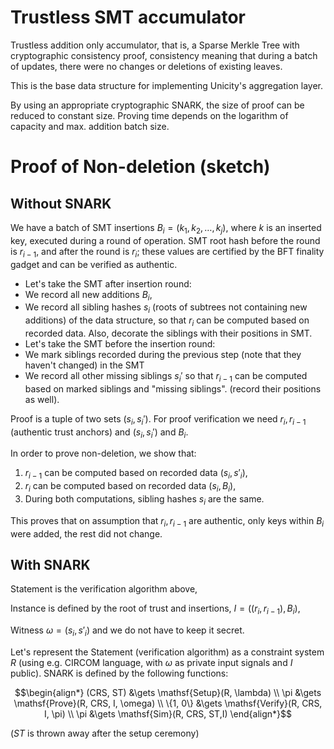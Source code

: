 # Trustless SMT accumulator

Trustless addition only accumulator, that is, a Sparse Merkle Tree with cryptographic consistency proof, consistency meaning that during a batch of updates, there were no changes or deletions of existing leaves.

This is the base data structure for implementing Unicity's aggregation layer.

By using an appropriate cryptographic SNARK, the size of proof can be reduced to constant size. Proving time depends on the logarithm of capacity and max. addition batch size.

# Proof of Non-deletion (sketch)

## Without SNARK

We have a batch of SMT insertions $B_i = (k_1, k_2, \dots, k_j)$, where $k$ is an inserted key, executed during a round of operation. SMT root hash before the round is $r_{i-1}$, and after the round is $r_i$; these values are certified by the BFT finality gadget and can be verified as authentic.

   - Let's take the SMT after insertion round:
   - We record all new additions $B_i$,
   - We record all sibling hashes $s_i$ (roots of subtrees not containing new additions) of the data structure, so that $r_i$ can be computed based on recorded data. Also, decorate the siblings with their positions in SMT.
   - Let's take the SMT before the insertion round:
   - We mark siblings recorded during the previous step (note that they haven't changed) in the SMT
   - We record all other missing siblings $s_i'$ so that $r_{i-1}$ can be computed based on marked siblings and "missing siblings". (record their positions as well).


Proof is a tuple of two sets $(s_i, s_i')$. For proof verification we need $r_i, r_{i-1}$ (authentic trust anchors) and $(s_i, s_i')$ and $B_i$.

In order to prove non-deletion, we show that:

1. $r_{i-1}$ can be computed based on recorded data $(s_i, s'_i)$,
1. $r_i$ can be computed based on recorded data $(s_i, B_i)$,
1. During both computations, sibling hashes $s_i$  are the same.

This proves that on assumption that $r_i, r_{i-1}$ are authentic, only keys within $B_i$ were added, the rest did not change.


## With SNARK

Statement is the verification algorithm above,

Instance is defined by the root of trust and insertions, $I = ((r_i, r_{i-1}),B_i)$,

Witness $\omega = (s_i, s'_i)$ and we do not have to keep it secret.

Let's represent the Statement (verification algorithm) as a constraint system $R$ (using e.g. CIRCOM language, with $\omega$ as private input signals and $I$ public). SNARK is defined by the following functions:

$$\begin{align*}
(CRS, ST) &\gets \mathsf{Setup}(R, \lambda) \\
      \pi &\gets \mathsf{Prove}(R, CRS, I, \omega) \\
 \{1, 0\} &\gets \mathsf{Verify}(R, CRS, I, \pi) \\
      \pi &\gets \mathsf{Sim}(R, CRS, ST,I)
\end{align*}$$

($ST$ is thrown away after the setup ceremony)
